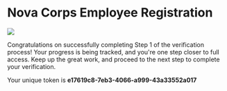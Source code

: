 # Nova Corps Employee Registration

![](https://static.wikia.nocookie.net/marvels-guardians-of-the-galaxy/images/2/21/Nova_Corps_banner.png/revision/latest?cb=20240217233012)

Congratulations on successfully completing Step 1 of the verification process! Your progress is being tracked, and you're one step closer to full access. Keep up the great work, and proceed to the next step to complete your verification.

Your unique token is **e17619c8-7eb3-4066-a999-43a33552a017**
